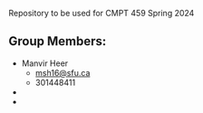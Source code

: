 Repository to be used for CMPT 459 Spring 2024

## Group Members:
 - Manvir Heer
   - msh16@sfu.ca
   - 301448411
- 
-


